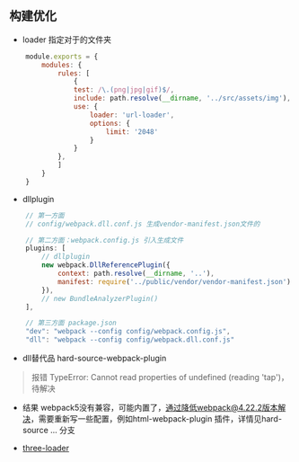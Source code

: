 ## 构建优化
- loader 指定对于的文件夹
``` js
    module.exports = {
        modules: {
            rules: [
                {
                test: /\.(png|jpg|gif)$/,
                include: path.resolve(__dirname, '../src/assets/img'),
                use: {
                    loader: 'url-loader',
                    options: {
                        limit: '2048'
                    }
                }
            },
            ]
        }
    }
```
- dllplugin
``` js
    // 第一方面
    // config/webpack.dll.conf.js 生成vendor-manifest.json文件的

    // 第二方面：webpack.config.js 引入生成文件
    plugins: [
        // dllplugin
        new webpack.DllReferencePlugin({
            context: path.resolve(__dirname, '..'), 
            manifest: require('../public/vendor/vendor-manifest.json')
        }),
        // new BundleAnalyzerPlugin()
    ],

    // 第三方面 package.json
    "dev": "webpack --config config/webpack.config.js",
    "dll": "webpack --config config/webpack.dll.conf.js"
```
- dll替代品 hard-source-webpack-plugin
> 报错 TypeError: Cannot read properties of undefined (reading 'tap')， 待解决
- 结果 webpack5没有兼容，可能内置了，通过降低webpack@4.22.2版本解决，需要重新写一些配置，例如html-webpack-plugin 插件，详情见hard-source ... 分支

- [three-loader](https://webpack.js.org/loaders/thread-loader/)
